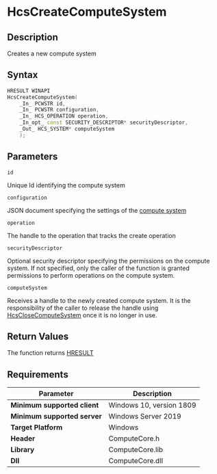 # HcsCreateComputeSystem

## Description

Creates a new compute system

## Syntax

```cpp
HRESULT WINAPI
HcsCreateComputeSystem(
    _In_ PCWSTR id,
    _In_ PCWSTR configuration,
    _In_ HCS_OPERATION operation,
    _In_opt_ const SECURITY_DESCRIPTOR* securityDescriptor,
    _Out_ HCS_SYSTEM* computeSystem
    );
```

## Parameters

`id`

Unique Id identifying the compute system

`configuration`

JSON document specifying the settings of the [compute system](./../SchemaReference.md#ComputeSystem)

`operation`

The handle to the operation that tracks the create operation

`securityDescriptor`

Optional security descriptor specifying the permissions on the compute system. If not specified, only the caller of the function is granted permissions to perform operations on the compute system.

`computeSystem`

Receives a handle to the newly created compute system. It is the responsibility of the caller to release the handle using [HcsCloseComputeSystem](./HcsCloseComputeSystem.md) once it is no longer in use.


## Return Values

The function returns [HRESULT](./HCSHResult.md)

## Requirements

|Parameter     |Description|
|---|---|
| **Minimum supported client** | Windows 10, version 1809 |
| **Minimum supported server** | Windows Server 2019 |
| **Target Platform** | Windows |
| **Header** | ComputeCore.h |
| **Library** | ComputeCore.lib |
| **Dll** | ComputeCore.dll |

